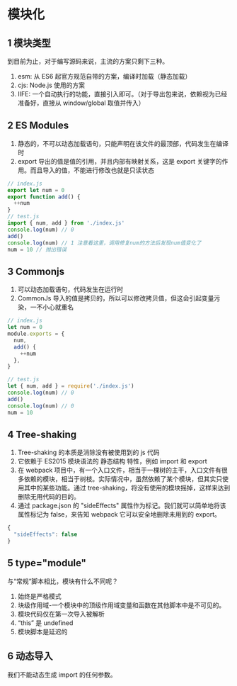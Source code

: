 # 模块化

## 1 模块类型

到目前为止，对于编写源码来说，主流的方案只剩下三种。

1. esm: 从 ES6 起官方规范自带的方案，编译时加载（静态加载）
2. cjs: Node.js 使用的方案
3. IIFE: 一个自动执行的功能，直接引入即可。（对于导出包来说，依赖视为已经准备好，直接从 window/global 取值并传入）

## 2 ES Modules

1. 静态的，不可以动态加载语句，只能声明在该文件的最顶部，代码发生在编译时
2. export 导出的值是值的引用，并且内部有映射关系，这是 export 关键字的作用。而且导入的值，不能进行修改也就是只读状态

```js
// index.js
export let num = 0
export function add() {
  ++num
}
// test.js
import { num, add } from './index.js'
console.log(num) // 0
add()
console.log(num) // 1 注意看这里，调用修复num的方法后发现num值变化了
num = 10 // 抛出错误
```

## 3 Commonjs

1. 可以动态加载语句，代码发生在运行时
2. CommonJs 导入的值是拷贝的，所以可以修改拷贝值，但这会引起变量污染，一不小心就重名

```javascript
// index.js
let num = 0
module.exports = {
  num,
  add() {
    ++num
  },
}

// test.js
let { num, add } = require('./index.js')
console.log(num) // 0
add()
console.log(num) // 0
num = 10
```

## 4 Tree-shaking

1. Tree-shaking 的本质是消除没有被使用到的 js 代码
2. 它依赖于 ES2015 模块语法的 静态结构 特性，例如 import 和 export
3. 在 webpack 项目中，有一个入口文件，相当于一棵树的主干，入口文件有很多依赖的模块，相当于树枝。实际情况中，虽然依赖了某个模块，但其实只使用其中的某些功能。通过 tree-shaking，将没有使用的模块摇掉，这样来达到删除无用代码的目的。
4. 通过 package.json 的 "sideEffects" 属性作为标记。我们就可以简单地将该属性标记为 false，来告知 webpack 它可以安全地删除未用到的 export。

```js
{
  "sideEffects": false
}
```

## 5 type="module"

与“常规”脚本相比，模块有什么不同呢？

1. 始终是严格模式
2. 块级作用域-一个模块中的顶级作用域变量和函数在其他脚本中是不可见的。
3. 模块代码仅在第一次导入被解析
4. “this” 是 undefined
5. 模块脚本是延迟的

## 6 动态导入

我们不能动态生成 import 的任何参数。
